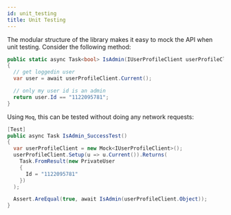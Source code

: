 ```yaml
---
id: unit_testing
title: Unit Testing
---
```


The modular structure of the library makes it easy to mock the API when unit testing. Consider the following method:

```csharp
public static async Task<bool> IsAdmin(IUserProfileClient userProfileClient)
{
  // get loggedin user
  var user = await userProfileClient.Current();

  // only my user id is an admin
  return user.Id == "1122095781";
}
```

Using `Moq`, this can be tested without doing any network requests:

```csharp
[Test]
public async Task IsAdmin_SuccessTest()
{
  var userProfileClient = new Mock<IUserProfileClient>();
  userProfileClient.Setup(u => u.Current()).Returns(
    Task.FromResult(new PrivateUser
    {
      Id = "1122095781"
    })
  );

  Assert.AreEqual(true, await IsAdmin(userProfileClient.Object));
}
```
